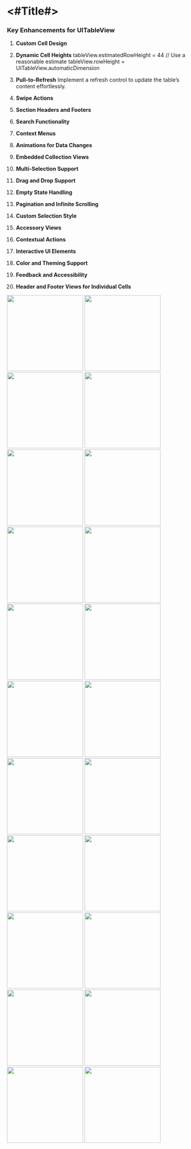 #  <#Title#>

### Key Enhancements for UITableView

1. **Custom Cell Design**

2. **Dynamic Cell Heights**
tableView.estimatedRowHeight = 44 // Use a reasonable estimate
tableView.rowHeight = UITableView.automaticDimension

3. **Pull-to-Refresh**
Implement a refresh control to update the table’s content effortlessly.

4. **Swipe Actions**
5. **Section Headers and Footers**
6. **Search Functionality**
7. **Context Menus**
8. **Animations for Data Changes**
9. **Embedded Collection Views**
10. **Multi-Selection Support**
11. **Drag and Drop Support**
12. **Empty State Handling**
13. **Pagination and Infinite Scrolling**
14. **Custom Selection Style**
15. **Accessory Views**
16. **Contextual Actions**
17. **Interactive UI Elements**
18. **Color and Theming Support**
19. **Feedback and Accessibility**
20. **Header and Footer Views for Individual Cells**

<img src="https://github.com/user-attachments/assets/a2185eda-75d4-47c4-b0a2-470e8ce37b0c" width="200" />
<img src="https://github.com/user-attachments/assets/74223768-2072-48cb-9c53-a11fad7360f5" width="200" />
<img src="https://github.com/user-attachments/assets/d7354b30-008c-4b89-9ffb-80f1f3b990cd" width="200" />
<img src="https://github.com/user-attachments/assets/c2d27f90-3673-4290-91cf-a2301d3132e2" width="200" />
<img src="https://github.com/user-attachments/assets/ec19d8f0-5445-4aa3-91ed-58714cfb1dbe" width="200" />
<img src="https://github.com/user-attachments/assets/d83990b5-565b-40c7-8707-95a0a2f385f0" width="200" />
<img src="https://github.com/user-attachments/assets/51d3e084-554b-4315-b46e-35f31defa4c6" width="200" />
<img src="https://github.com/user-attachments/assets/6f43bda2-f80b-434b-bf6c-bc843d49934c" width="200" />
<img src="https://github.com/user-attachments/assets/d74cfab5-770c-4cff-838e-8be0b62a6381" width="200" />
<img src="https://github.com/user-attachments/assets/7127de3d-482a-45f2-9136-d8c6e1d8c8bf" width="200" />
<img src="https://github.com/user-attachments/assets/fcb51567-8774-439c-8ae3-3385740c0c60" width="200" />
<img src="https://github.com/user-attachments/assets/7105eb85-33c8-477a-a7b6-351cfe362b70" width="200" />
<img src="https://github.com/user-attachments/assets/152d4e73-a59c-4e64-aeb2-9d009c368ec5" width="200" />
<img src="https://github.com/user-attachments/assets/b9514457-5156-474e-a3a6-3bea1374b478" width="200" />
<img src="https://github.com/user-attachments/assets/66a2342a-528f-471a-8120-1d10fc7d485b" width="200" />
<img src="https://github.com/user-attachments/assets/5860d15f-c130-4939-90f1-9aab273e0cee" width="200" />
<img src="https://github.com/user-attachments/assets/6968d1bb-fffc-4f1b-8db1-d11fa2e0c4ab" width="200" />
<img src="https://github.com/user-attachments/assets/5e27e8c5-705b-40b9-a125-63c142323d1d" width="200" />
<img src="https://github.com/user-attachments/assets/d956fb71-817e-4e4e-a677-117b2f159659" width="200" />
<img src="https://github.com/user-attachments/assets/bbc5412e-38bb-45b1-ac04-7ed838e1085a" width="200" />
<img src="https://github.com/user-attachments/assets/31c450ee-3960-4508-afdf-cbdb27355c6c" width="200" />
<img src="https://github.com/user-attachments/assets/38b5d74e-b51a-4320-b1ff-6451223ad260" width="200" />

